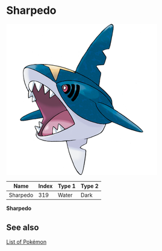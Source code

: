# Sharpedo


![Sharpedo](images/319.png)

| **Name** | **Index** | **Type 1** | **Type 2** |
|----|----|----|----|
| Sharpedo | 319 | Water | Dark  |

**Sharpedo** 

## See also

[List of Pokémon](../pokemon.md)
